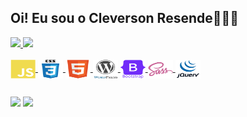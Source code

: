 ## Oi! Eu sou o Cleverson Resende👨🏻‍💻 
<a href="https://github.com/CLEVERSON-RESENDE-ROSA">
  <img height="180em" src="https://github-readme-stats-eight-theta.vercel.app/api?username=CLEVERSON-RESENDE-ROSA&show_icons=true&theme=dark&include_all_commits=true&count_private=true"/>
  <img height="180em" src="https://github-readme-stats-eight-theta.vercel.app/api/top-langs/?username=CLEVERSON-RESENDE-ROSA&layout=compact&langs_count=8&theme=dark"/>
<div style="display: inline_block"><br>
  <img align="center" alt="Cleverson-Js" height="30" width="40" src="https://raw.githubusercontent.com/devicons/devicon/master/icons/javascript/javascript-plain.svg">
  <img align="center" alt="Cleverson-Ts" height="30" width="40" src="https://raw.githubusercontent.com/devicons/devicon/master/icons/css3/css3-original-wordmark.svg">
  <img align="center" alt="Cleverson-HTML" height="30" width="40" src="https://raw.githubusercontent.com/devicons/devicon/master/icons/html5/html5-original.svg">
  <img align="center" alt="Cleverson-CSS" height="30" width="40" src="https://raw.githubusercontent.com/devicons/devicon/master/icons/wordpress/wordpress-original.svg">
  <img align="center" alt="Cleverson-CSS" height="30" width="40" src="https://raw.githubusercontent.com/devicons/devicon/master/icons/bootstrap/bootstrap-plain-wordmark.svg">
    <img align="center" alt="Cleverson-CSS" height="30" width="40" src="https://raw.githubusercontent.com/devicons/devicon/master/icons/sass/sass-original.svg">
  <img align="center" alt="Cleverson-CSS" height="30" width="40" src="https://raw.githubusercontent.com/devicons/devicon/master/icons/jquery/jquery-original-wordmark.svg">
</div>
  
  ##
  
  <div>
  <a href = "mailto: cleverson.programacao@gmail.com"><img src="https://img.shields.io/badge/-Gmail-%23EA4335?style=for-the-badge&logo=gmail&logoColor=white" target="_blank"></a>
  <a href="https://instagram.com/kalli_cleverson" target="_blank"><img src="https://img.shields.io/badge/-Instagram-%23E4405F?style=for-the-badge&logo=instagram&logoColor=white" target="_blank"></a>
</div>
